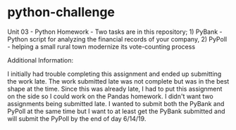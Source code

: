 # python-challenge
Unit 03 - Python Homework - Two tasks are in this repository; 1) PyBank - Python script for analyzing the financial records of your company, 2) PyPoll - helping a small rural town modernize its vote-counting process

Additional Information:

I initially had trouble completing this assignment and ended up submitting the work late.  The work submitted late was not complete but was in the best shape at
the time.  Since this was already late, I had to put this assignment on the side so I could work on the Pandas homework.  I didn't want two assignments being
submitted late.  I wanted to submit both the PyBank and PyPoll at the same time but I want to at least get the PyBank submitted and will submit the PyPoll by the 
end of day 6/14/19.


